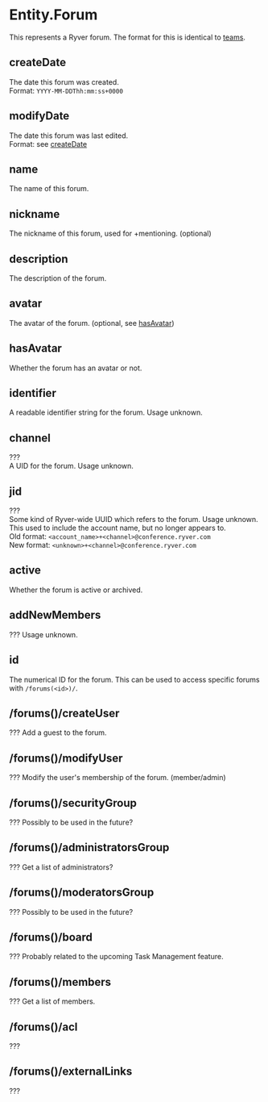 # Entity.Forum

This represents a Ryver forum. The format for this is identical to 
[teams](entity.workroom.md).

## createDate

The date this forum was created.  
Format: `YYYY-MM-DDThh:mm:ss+0000`

## modifyDate

The date this forum was last edited.  
Format: see [createDate](#createDate)

## name

The name of this forum.

## nickname

The nickname of this forum, used for +mentioning. (optional)

## description

The description of the forum.

## avatar

The avatar of the forum. (optional, see [hasAvatar](#hasAvatar))

## hasAvatar

Whether the forum has an avatar or not.

## identifier

A readable identifier string for the forum. Usage unknown.

## channel

???  
A UID for the forum. Usage unknown.

## jid

???  
Some kind of Ryver-wide UUID which refers to the forum. Usage unknown.
This used to include the account name, but no longer appears to.  
Old format: `<account_name>+<channel>@conference.ryver.com`  
New format: `<unknown>+<channel>@conference.ryver.com`

## active

Whether the forum is active or archived.

## addNewMembers

???
Usage unknown.

## id

The numerical ID for the forum. This can be used to access specific
forums with `/forums(<id>)/`.

## /forums(<id>)/createUser

???
Add a guest to the forum.

## /forums(<id>)/modifyUser

???
Modify the user's membership of the forum. (member/admin)

## /forums(<id>)/securityGroup

???
Possibly to be used in the future?

## /forums(<id>)/administratorsGroup

???
Get a list of administrators?

## /forums(<id>)/moderatorsGroup

???
Possibly to be used in the future?

## /forums(<id>)/board

???
Probably related to the upcoming Task Management feature.

## /forums(<id>)/members

???
Get a list of members.

## /forums(<id>)/acl

???

## /forums(<id>)/externalLinks

???
